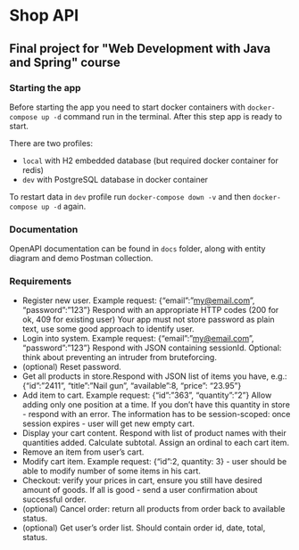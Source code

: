 # Shop API

## Final project for "Web Development with Java and Spring" course

### Starting the app

Before starting the app you need to start docker containers with `docker-compose up -d` command run in the terminal.
After this step app is ready to start.

There are two profiles:

- `local` with H2 embedded database (but required docker container for redis)
- `dev` with PostgreSQL database in docker container

To restart data in `dev` profile run `docker-compose down -v` and then `docker-compose up -d` again.

### Documentation

OpenAPI documentation can be found in `docs` folder, along with entity diagram and demo Postman collection.

### Requirements

- Register new user. Example request: {“email”:”my@email.com”, “password”:”123”} Respond with an appropriate HTTP
  codes (200 for ok, 409 for existing user) Your app must not store password as plain text, use some good approach to
  identify user.
- Login into system. Example request: {“email”:”my@email.com”, “password”:”123”} Respond with JSON containing sessionId.
  Optional: think about preventing an intruder from bruteforcing.
- (optional) Reset password.
- Get all products in store.Respond with JSON list of items you have, e.g.: {“id”:”2411”, “title”:”Nail gun”,
  “available”:8, “price”: “23.95”}
- Add item to cart. Example request: {“id”:”363”, “quantity”:”2”} Allow adding only one position at a time. If you don’t
  have this quantity in store - respond with an error. The information has to be session-scoped: once session expires -
  user will get new empty cart.
- Display your cart content. Respond with list of product names with their quantities added. Calculate subtotal. Assign
  an ordinal to each cart item.
- Remove an item from user’s cart.
- Modify cart item. Example request: {“id”:2, quantity: 3} - user should be able to modify number of some items in his
  cart.
- Checkout: verify your prices in cart, ensure you still have desired amount of goods. If all is good - send a user
  confirmation about successful order.
- (optional) Cancel order: return all products from order back to available status.
- (optional) Get user’s order list. Should contain order id, date, total, status.